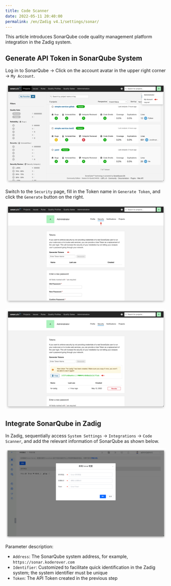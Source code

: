 ```yaml
---
title: Code Scanner
date: 2022-05-11 20:40:00
permalink: /en/Zadig v4.1/settings/sonar/
---
```


This article introduces SonarQube code quality management platform integration in the Zadig system.

## Generate API Token in SonarQube System

Log in to SonarQube -> Click on the account avatar in the upper right corner -> `My Account`.

![sonar](../../../_images/sonar_1.png)

Switch to the `Security` page, fill in the Token name in `Generate Token`, and click the `Generate` button on the right.

![sonar](../../../_images/sonar_2.png)

![sonar](../../../_images/sonar_3.png)

## Integrate SonarQube in Zadig

In Zadig, sequentially access `System Settings` -> `Integrations` -> `Code Scanner`, and add the relevant information of SonarQube as shown below.

![sonar](../../../_images/sonar_4.png)

Parameter description:

- `Address`: The SonarQube system address, for example, `https://sonar.koderover.com`
- `Identifier`: Customized to facilitate quick identification in the Zadig system; the system identifier must be unique
- `Token`: The API Token created in the previous step